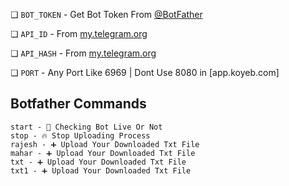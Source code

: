 ❏ `BOT_TOKEN`  - Get Bot Token From [@BotFather](https://t.me/BotFather)

❏ `API_ID` - From [my.telegram.org ](https://my.telegram.org/)

❏ `API_HASH` - From [my.telegram.org](https://my.telegram.org/)

❏ `PORT` - Any Port Like 6969 | Dont Use 8080 in [app.koyeb.com]

## Botfather Commands
```
start - 🦋 Checking Bot Live Or Not
stop - 🔥 Stop Uploading Process
rajesh - ➕ Upload Your Downloaded Txt File
mahar - ➕ Upload Your Downloaded Txt File
txt - ➕ Upload Your Downloaded Txt File
txt1 - ➕ Upload Your Downloaded Txt File
```
